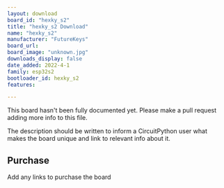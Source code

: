 ```yaml
---
layout: download
board_id: "hexky_s2"
title: "hexky_s2 Download"
name: "hexky_s2"
manufacturer: "FutureKeys"
board_url:
board_image: "unknown.jpg"
downloads_display: false
date_added: 2022-4-1
family: esp32s2
bootloader_id: hexky_s2
features:

---
```


This board hasn't been fully documented yet. Please make a pull request adding more info to this file.

The description should be written to inform a CircuitPython user what makes the board unique and link to relevant info about it.

## Purchase
Add any links to purchase the board
